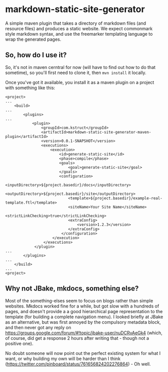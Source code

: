 # markdown-static-site-generator

A simple maven plugin that takes a directory of markdown files (and resource files) and produces a static website. We expect commonmark style markdown syntax, and use the freemarker templating language to wrap the generated pages.

## So, how do I use it?

So, it's not in maven cerntral for now (will have to find out how to do that sometime), so you'll first need to clone it, then `mvn install` it locally.

Once you've got it available, you install it as a maven plugin on a project with something like this:

```
<project>
...
    <build>
...
        <plugins>
...
            <plugin>
                <groupId>com.kstruct</groupId>
                <artifactId>markdown-static-site-generator-maven-plugin</artifactId>
                <version>0.0.1-SNAPSHOT</version>
                <executions>
                    <execution>
                        <id>generate-static-site</id>
                        <phase>compile</phase>
                        <goals>
                            <goal>generate-static-site</goal>
                        </goals>
                        <configuration>
                            <inputDirectory>${project.basedir}/docs</inputDirectory>
                            <outputDirectory>${project.basedir}/site</outputDirectory>
                            <template>${project.basedir}/example-real-template.ftl</template>
                            <siteName>Your Site Name</siteName>
                            <strictLinkChecking>true</strictLinkChecking>
                            <extraConfig>
                                <version>1.2.3</version>
                            </extraConfig>
                         </configuration>
                     </execution>
                 </executions>
             </plugin>
...
        </plugins>
...
    </build>
...
<project>
```

## Why not JBake, mkdocs, something else?

Most of the something-elses seem to focus on blogs rather than simple websites. Mkdocs worked fine for a while, but got slow with a hundreds of pages, and doesn't provide a a good hierarchical page representation to the template (for building a complete navigation menu). I looked briefly at JBake as an alternative, but was first annoyed by the compulsory metadata block, and then never got any reply on https://groups.google.com/forum/#!topic/jbake-user/nuDCRvAeGk4 (which, of course, did get a response 2 hours after writing that - though not a positive one).

No doubt someone will now point out the perfect existing system for what I want, or why building my own will be harder than I think (https://twitter.com/pinboard/status/761656824202276864) - Oh well.
